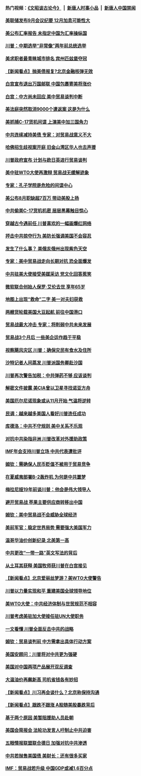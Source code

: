 #### 热门视频：[《文昭谈古论今》](https://github.com/gfw-breaker/wenzhao/blob/master/README.md?t=10180033) &nbsp;|&nbsp; [新唐人时事小品](https://github.com/gfw-breaker/ntdtv-comedy/blob/master/README.md?t=10180033) &nbsp;|&nbsp; [新唐人中国禁闻](https://github.com/gfw-breaker/ntdtv-news/blob/master/README.md?t=10180033)

#### [美联储发布9月会议纪要 12月加息可能性大](../pages/nsc412/n10790653.md?t=10180033) 

#### [美公布汇率报告 未指定中国为汇率操纵国](../pages/nsc412/n10790877.md?t=10180033) 

#### [川普：中期选举“非常像”两年前总统选举](../pages/nsc412/n10790358.md?t=10180033) 

#### [美求职者最青睐城市排名 宾州匹兹堡夺冠](../pages/nsc412/n10790630.md?t=10180033) 

#### [【新闻看点】抛美债报复?北京金融核弹无效](../pages/nsc412/n10790123.md?t=10180033) 

#### [白宫宣布退出万国邮联 中国包裹寄美将涨价](../pages/nsc412/n10790183.md?t=10180033) 

#### [白宫：中方尚未回应 美中贸易谈判中断](../pages/nsc412/n10790308.md?t=10180033) 

#### [美法庭突然取消9000个遣返案 这是为什么](../pages/nsc412/n10790151.md?t=10180033) 

#### [美抓捕C-17货机间谍 上演美中加三国角力](../pages/nsc412/n10787846.md?t=10180033) 

#### [中共连续减持美债 专家：对贸易战意义不大](../pages/nsc412/n10788856.md?t=10180033) 

#### [哈佛招生歧视案开庭 旧金山湾区华人也去声援](../pages/nsc412/n10788791.md?t=10180033) 

#### [川普政府宣布 计划与欧日英进行贸易谈判](../pages/nsc412/n10788496.md?t=10180033) 

#### [美中驻WTO大使再激辩 贸易战无缓解迹象](../pages/nsc412/n10787893.md?t=10180033) 

#### [专家：孔子学院是危险的间谍中心](../pages/nsc412/n10746252.md?t=10180033) 

#### [美公布8月职缺超7百万 带动美股上扬](../pages/nsc412/n10787888.md?t=10180033) 

#### [中共偷美C-17货机机密 层层黑幕触目惊心](../pages/nsc412/n10787673.md?t=10180033) 

#### [穿越古今遇前任 川普喜欢的一幅画爆红网络](../pages/nsc412/n10787677.md?t=10180033) 

#### [抨击中共掠夺行为 美防长强调美国不会容忍](../pages/nsc412/n10787167.md?t=10180033) 

#### [发生了什么事？ 美俄亥俄州出现紫色天空](../pages/nsc412/n10786659.md?t=10180033) 

#### [专家：美中贸易战走向长期对抗 恐全面爆发](../pages/nsc412/n10786185.md?t=10180033) 

#### [中共驻美大使接受美媒采访 党文化回答惹笑](../pages/nsc412/n10785820.md?t=10180033) 

#### [微软联合创始人保罗·艾伦去世 享年65岁](../pages/nsc412/n10785913.md?t=10180033) 

#### [地图上出现“救命”二字  美一对夫妇获救](../pages/nsc412/n10785876.md?t=10180033) 

#### [两艘货轮载美国大豆起航 前往中国港口](../pages/nsc412/n10785803.md?t=10180033) 

#### [贸易战最大冲击 专家：将削弱中共未来发展](../pages/nsc412/n10785751.md?t=10180033) 

#### [贸易战3个月后 一些美企运作趋于平稳](../pages/nsc412/n10785609.md?t=10180033) 

#### [视察飓风灾区 川普：确保灾民有食水及住所](../pages/nsc412/n10785492.md?t=10180033) 

#### [沙特记者人间蒸发 川普派国务卿赴沙国](../pages/nsc412/n10785192.md?t=10180033) 

#### [川普再次警告加税：中共弹药不够 应该谈判](../pages/nsc412/n10783576.md?t=10180033) 

#### [解密文件披露 美CIA曾以卫星寻找诺亚方舟](../pages/nsc412/n10784301.md?t=10180033) 

#### [美国厄尔尼诺现象或从11月开始 气温将逆转](../pages/nsc412/n10784021.md?t=10180033) 

#### [民调：越来越多美国人看好川普连任成功](../pages/nsc412/n10783996.md?t=10180033) 

#### [库德洛：中共不守规则 美中关系不乐观](../pages/nsc412/n10783682.md?t=10180033) 

#### [对抗中共染指非洲 川普改革对外援助政策](../pages/nsc412/n10783337.md?t=10180033) 

#### [IMF年会支持川普立场 中共代表遭批评](../pages/nsc412/n10783214.md?t=10180033) 

#### [姆钦：需确保人民币贬值不被用于贸易竞争](../pages/nsc412/n10782198.md?t=10180033) 

#### [在夏威夷部署B-2轰炸机 为何是中共噩梦](../pages/nsc412/n10781674.md?t=10180033) 

#### [梅拉尼娅19年前谈川普：他会是伟大领导人](../pages/nsc412/n10782415.md?t=10180033) 

#### [避开贸易战 苹果主要供应商转移出中国](../pages/nsc412/n10781823.md?t=10180033) 

#### [姆钦：美中贸易战不会威胁全球经济](../pages/nsc412/n10782089.md?t=10180033) 

#### [美前军官：稳定世界局势 需要强大美国军力](../pages/nsc412/n10781975.md?t=10180033) 

#### [温哥华油价创新纪录 北美第一高](../pages/nsc412/n10781901.md?t=10180033) 

#### [中共更改“一带一路”英文写法的背后](../pages/nsc412/n10781696.md?t=10180033) 

#### [从土耳其获释 美国牧师获川普在白宫接见](../pages/nsc412/n10781786.md?t=10180033) 

#### [【新闻看点】北京爱丽丝梦游？美WTO大使警告](../pages/nsc412/n10781549.md?t=10180033) 

#### [川普以力量实现和平 重建美国全球领导地位](../pages/nsc412/n10781730.md?t=10180033) 

#### [美WTO大使：中共经济体制与世贸规范不相容](../pages/nsc412/n10781260.md?t=10180033) 

#### [川普考虑美驻加大使接任驻UN大使职务](../pages/nsc412/n10781507.md?t=10180033) 

#### [一文看懂  川普全面反击中共的战略](../pages/nsc412/n10780060.md?t=10180033) 

#### [姆钦：贸易谈判前 中方需拿出具体行动方案](../pages/nsc412/n10780360.md?t=10180033) 

#### [美国安顾问：川普将对中共更为强硬](../pages/nsc412/n10780579.md?t=10180033) 

#### [美国对中国两项产品展开双反调查](../pages/nsc412/n10780059.md?t=10180033) 

#### [大温油价再飙新高 司机省钱各有妙招](../pages/nsc412/n10780183.md?t=10180033) 

#### [【新闻看点】川习再会谈什么？北京称保持沟通](../pages/nsc412/n10780037.md?t=10180033) 

#### [【新闻看点】跟跌不跟涨 A股随美股暴跌背后](../pages/nsc412/n10780057.md?t=10180033) 

#### [基于两个原因 美暂阻援助人员赴朝](../pages/nsc412/n10779723.md?t=10180033) 

#### [美国会简报会 法轮功发言人吁制止中共迫害](../pages/nsc412/n10779649.md?t=10180033) 

#### [五眼情报联盟联合德日 加强对抗中共渗透](../pages/nsc412/n10779555.md?t=10180033) 

#### [中共若抛售美国债 美财长：还有很多买家](../pages/nsc412/n10779551.md?t=10180033) 

#### [IMF：贸易战若升级 中国GDP或减1.6百分点](../pages/nsc412/n10779387.md?t=10180033) 

